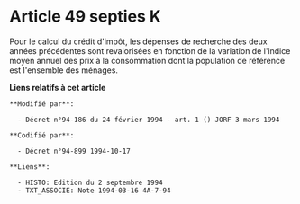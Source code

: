 # Article 49 septies K

Pour le calcul du crédit d'impôt, les dépenses de recherche des deux années précédentes sont revalorisées en fonction de la
variation de l'indice moyen annuel des prix à la consommation dont la population de référence est l'ensemble des ménages.

**Liens relatifs à cet article**

	**Modifié par**:

	  - Décret n°94-186 du 24 février 1994 - art. 1 () JORF 3 mars 1994

	**Codifié par**:

	  - Décret n°94-899 1994-10-17

	**Liens**:

	  - HISTO: Edition du 2 septembre 1994
	  - TXT_ASSOCIE: Note 1994-03-16 4A-7-94
